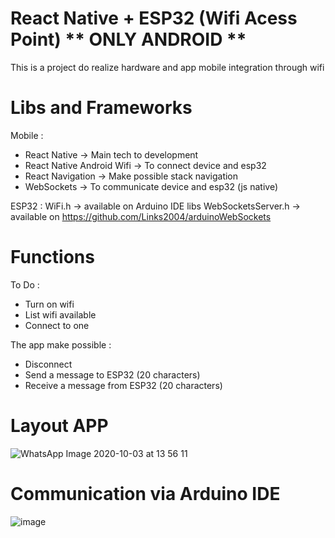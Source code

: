 # React Native + ESP32 (Wifi Acess Point) ** ONLY ANDROID **

This is a project do realize hardware and app mobile integration through wifi

# Libs and Frameworks

  Mobile :
  - React Native -> Main tech to development
  - React Native Android Wifi -> To connect device and esp32
  - React Navigation -> Make possible stack navigation
  - WebSockets -> To communicate device and esp32 (js native)
  
  ESP32 :
  WiFi.h -> available on Arduino IDE libs
  WebSocketsServer.h -> available on https://github.com/Links2004/arduinoWebSockets
  
# Functions

To Do :
  - Turn on wifi
  - List wifi available
  - Connect to one

The app make possible :

  - Disconnect
  - Send a message to ESP32 (20 characters)
  - Receive a message from ESP32 (20 characters)
  
# Layout APP

![WhatsApp Image 2020-10-03 at 13 56 11](https://user-images.githubusercontent.com/60005589/94997418-4c107880-0581-11eb-8f65-a398b19828ce.jpeg)
  
# Communication via Arduino IDE

![image](https://user-images.githubusercontent.com/60005589/94997404-31d69a80-0581-11eb-9bd5-9f5d940e9a08.png)
